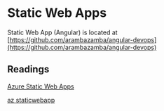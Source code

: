 # Static Web Apps

Static Web App (Angular) is located at [https://github.com/arambazamba/angular-devops](https://github.com/arambazamba/angular-devops)

## Readings

[Azure Static Web Apps](https://learn.microsoft.com/en-us/azure/static-web-apps/)

[az staticwebapp](https://docs.microsoft.com/en-us/cli/azure/staticwebapp?view=azure-cli-latest)